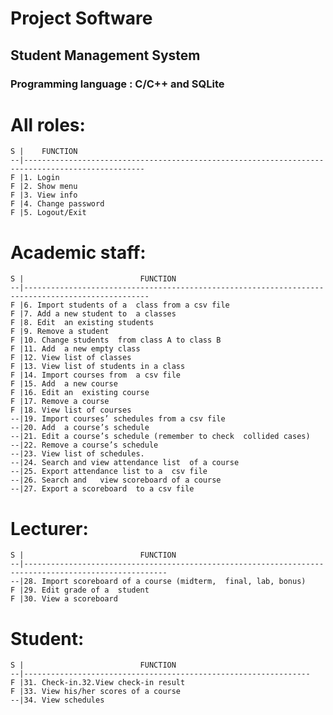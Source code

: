 # Project Software
## Student Management System
### Programming language : C/C++ and SQLite
# All roles:
	S |    FUNCTION 		
	--|-------------------------------------------------------------------------------------------------
  	F |1. Login 		
	F |2. Show menu
	F |3. View info 		
	F |4. Change password 	
	F |5. Logout/Exit 		
# Academic staff:
	S |   						 FUNCTION 								
	--|--------------------------------------------------------------------------------------------------
	F |6. Import students of a	class from a csv file 					
	F |7. Add a new student to	a classes								
	F |8. Edit	an existing	students 									
	F |9. Remove a student 											
	F |10. Change students	from class A to	class B 					
	F |11. Add	a new empty class 										
	F |12. View list of classes 										
	F |13. View list of students in	a class 						
	F |14. Import courses from	a csv file 								
	F |15. Add	a new course 											
	F |16. Edit an	existing course 									
	F |17. Remove a course 											
	F |18. View list of courses 										
	--|19. Import courses’ schedules from a csv file 					
	--|20. Add	a course’s schedule 									
	--|21. Edit a course’s schedule (remember to check	collided cases) 
	--|22. Remove a course’s schedule 									
	--|23. View list of schedules. 									
	--|24. Search and view attendance list	of a course 				
	--|25. Export attendance list to a	csv	file 						
	--|26. Search and	view scoreboard of a course 					
	--|27. Export a scoreboard	to a csv file 							
# Lecturer:
	S |   						 FUNCTION 								
	--|------------------------------------------------------------------------------------------------------
	--|28. Import scoreboard of a course (midterm,	final, lab, bonus) 	
	F |29. Edit grade of a	student 									
	F |30. View a scoreboard 											
# Student:
	S |   						 FUNCTION 								
	--|----------------------------------------------------------------
	F |31. Check-in.32.View check-in result 							
	F |33. View his/her scores of a course 							
	--|34. View schedules 												